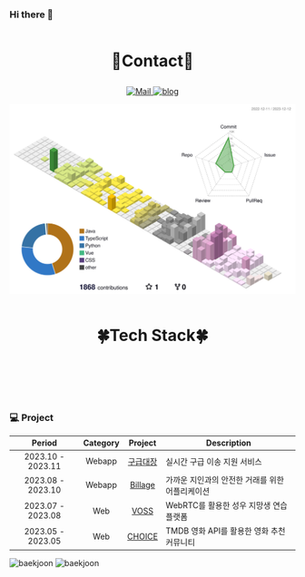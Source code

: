 ### Hi there 👋

<div  style = "display: flex;  align-items: center; flex-direction: column;  justify-content: center;" align = "center";>
  <div key="5">
    <h3 style ="font-size : 2em; font-weight:700;">💙Contact💙</h3>
    <div className=Preview_contactBadgeDiv__3demU>
      <a href=mailto:gusehd3279@gmail.com target="_blank">
            <img
              src="https://img.shields.io/badge/Mail-6667AB?style=flat&logo=Gmail&logoColor=white"
              alt="Mail"
            />
          </a>
      <a href=https://velog.io/@gusehd502 target="_blank">
            <img src=https://img.shields.io/badge/TechBlog-7FD2F5?style=flat&logo=Hoppscotch&logoColor=white&link=https://velog.io/@gusehd502/ alt="blog" />
          </a>
      <span></span>
    </div>
  </div>

  ![3d-asset](./profile-3d-contrib/profile-south-season-animate.svg)

  <div key="4">
  <h3 style ="font-size : 2em; font-weight:700;">🍀Tech Stack🍀</h3>
    <div ><h3 key=0 style ="font-size : 1.5em; font-weight:700;"></h3><div "><img
          key=185113.92037514894
          style = "margin: 5px 5px;"
          src=https://img.shields.io/badge/python-3581ba?style=flat&logo=python&logoColor=white
          alt=""
        /> <img
          key=686617.6197108779
          style = "margin: 5px 5px;"
          src=https://img.shields.io/badge/css-563d7c?style=flat&logo=css&logoColor=white
          alt=""
        /> <img
          key=342642.66083604447
          style = "margin: 5px 5px;"
          src=https://img.shields.io/badge/html5-e44b23?style=flat&logo=html5&logoColor=white
          alt=""
        /> <img
          key=203397.52341864788
          style = "margin: 5px 5px;"
          src=https://img.shields.io/badge/javascript-f1e05a?style=flat&logo=javascript&logoColor=white
          alt=""
        /><br> <img
          key=216390.19440384523
          style = "margin: 5px 5px;"
          src=https://img.shields.io/badge/django-092E20?style=flat&logo=django&logoColor=white
          alt=""
        /> <img
          key=177077.01858891113
          style = "margin: 5px 5px;"
          src=https://img.shields.io/badge/sqlite-003B57?style=flat&logo=sqlite&logoColor=white
          alt=""
        /> <img
          key=34098.957346794654
          style = "margin: 5px 5px;"
          src=https://img.shields.io/badge/vue.js-4FC08D?style=flat&logo=vue.js&logoColor=white
          alt=""
        /> <img
          key=26719.679051897325
          style = "margin: 5px 5px;"
          src=https://img.shields.io/badge/git-F05032?style=flat&logo=git&logoColor=white
          alt=""
        /> <img
          key=16250.83730083743
          style = "margin: 5px 5px;"
          src=https://img.shields.io/badge/java-b07219?style=flat&logo=java&logoColor=white
          alt=""
        /></div><h3 key=1 style ="font-size : 1.5em; font-weight:700;"></h3><div "></div></div>
  </div>
</div>

   ### 💻 Project

  |      Period       |       Category        | Project                                                        | Description                                       |
  | :---------------: | :-------------------: | :------------------------------------------------------------: | --------------------------------------------------|
  | 2023.10 - 2023.11 |          Webapp       | [구급대장](https://github.com/hyo-nu/gu-geup-dae-jang)         | 실시간 구급 이송 지원 서비스                       |
  | 2023.08 - 2023.10 |          Webapp       | [Billage](https://github.com/B-108/Billage)                    | 가까운 지인과의 안전한 거래를 위한 어플리케이션    |
  | 2023.07 - 2023.08 |          Web          | [VOSS](https://github.com/hyo-nu/VOSS)                         | WebRTC를 활용한 성우 지망생 연습 플랫폼            |
  | 2023.05 - 2023.05 |          Web          | [CHOICE](https://github.com/hyo-nu/CHOICE)                     | TMDB 영화 API를 활용한 영화 추천 커뮤니티          |

  <div key="1">
    <img src=http://mazassumnida.wtf/api/v2/generate_badge?boj=gusehd502 width="280" height="140" alt="baekjoon" />
    <img src=http://mazassumnida.wtf/api/v2/generate_badge?boj=gusehd3279 width="280" height="140" alt="baekjoon" />
  </div>
  

